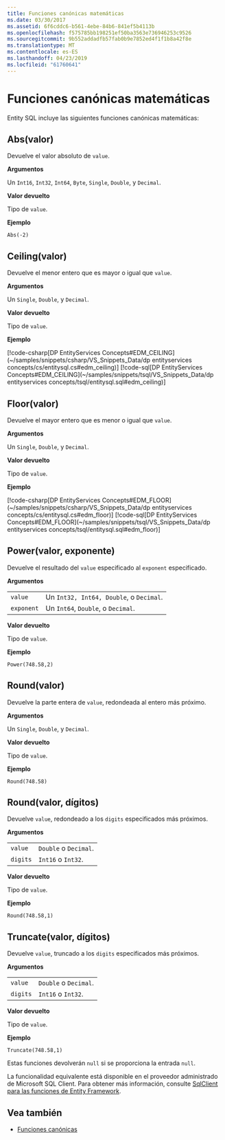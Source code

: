 ```yaml
---
title: Funciones canónicas matemáticas
ms.date: 03/30/2017
ms.assetid: 6f6cddc6-b561-4ebe-84b6-841ef5b4113b
ms.openlocfilehash: f575785bb198251ef50ba3563e736946253c9526
ms.sourcegitcommit: 9b552addadfb57fab0b9e7852ed4f1f1b8a42f8e
ms.translationtype: MT
ms.contentlocale: es-ES
ms.lasthandoff: 04/23/2019
ms.locfileid: "61760641"
---
```

# <a name="math-canonical-functions"></a>Funciones canónicas matemáticas

Entity SQL incluye las siguientes funciones canónicas matemáticas:
  
## <a name="absvalue"></a>Abs(valor)

Devuelve el valor absoluto de `value`.

**Argumentos**

Un `Int16`, `Int32`, `Int64`, `Byte`, `Single`, `Double`, y `Decimal`.

**Valor devuelto**

Tipo de `value`.

**Ejemplo**

`Abs(-2)`

## <a name="ceilingvalue"></a>Ceiling(valor)

Devuelve el menor entero que es mayor o igual que `value`.

**Argumentos**

Un `Single`, `Double`, y `Decimal`.

**Valor devuelto**

Tipo de `value`.

**Ejemplo**

[!code-csharp[DP EntityServices Concepts#EDM_CEILING](~/samples/snippets/csharp/VS_Snippets_Data/dp entityservices concepts/cs/entitysql.cs#edm_ceiling)]
[!code-sql[DP EntityServices Concepts#EDM_CEILING](~/samples/snippets/tsql/VS_Snippets_Data/dp entityservices concepts/tsql/entitysql.sql#edm_ceiling)]

## <a name="floorvalue"></a>Floor(valor)

Devuelve el mayor entero que es menor o igual que `value`.

**Argumentos**

Un `Single`, `Double`, y `Decimal`.

**Valor devuelto**

Tipo de `value`.

**Ejemplo**

[!code-csharp[DP EntityServices Concepts#EDM_FLOOR](~/samples/snippets/csharp/VS_Snippets_Data/dp entityservices concepts/cs/entitysql.cs#edm_floor)]
[!code-sql[DP EntityServices Concepts#EDM_FLOOR](~/samples/snippets/tsql/VS_Snippets_Data/dp entityservices concepts/tsql/entitysql.sql#edm_floor)]

## <a name="powervalue-exponent"></a>Power(valor, exponente)

Devuelve el resultado del `value` especificado al `exponent` especificado.

**Argumentos**

|  |  |
|--|--|
|`value` | Un `Int32, Int64, Double`, o `Decimal`. |
|`exponent` | Un `Int64`, `Double`, o `Decimal`. |

**Valor devuelto**

Tipo de `value`.

**Ejemplo**

`Power(748.58,2)`

## <a name="roundvalue"></a>Round(valor)

Devuelve la parte entera de `value`, redondeada al entero más próximo.

**Argumentos**

Un `Single`, `Double`, y `Decimal`.

**Valor devuelto**

Tipo de `value`.

**Ejemplo**

`Round(748.58)`

## <a name="roundvalue-digits"></a>Round(valor, dígitos)

Devuelve `value`, redondeado a los `digits` especificados más próximos.

**Argumentos**

|  |  |
|--|--|
|`value`|`Double` o `Decimal`.|
|`digits`|`Int16` o `Int32`.|

**Valor devuelto**

Tipo de `value`.

**Ejemplo**

`Round(748.58,1)`

## <a name="truncatevalue-digits"></a>Truncate(valor, dígitos)

Devuelve `value`, truncado a los `digits` especificados más próximos.

**Argumentos**

|  |  |
|--|--|
|`value`|`Double` o `Decimal`.|
|`digits`|`Int16` o `Int32`.|

**Valor devuelto**

Tipo de `value`.

**Ejemplo**

`Truncate(748.58,1)`  
  
 Estas funciones devolverán `null` si se proporciona la entrada `null`.  
  
 La funcionalidad equivalente está disponible en el proveedor administrado de Microsoft SQL Client. Para obtener más información, consulte [SqlClient para las funciones de Entity Framework](../../../../../../docs/framework/data/adonet/ef/sqlclient-for-ef-functions.md).  
  
## <a name="see-also"></a>Vea también

- [Funciones canónicas](../../../../../../docs/framework/data/adonet/ef/language-reference/canonical-functions.md)
